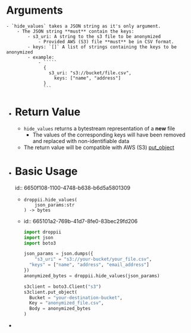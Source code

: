 # Arguments
	- `hide_values` takes a JSON string as it's only argument.
		- The JSON string **must** contain the keys:
			- s3_uri: A string to the s3 file to be anonymized
				- Provided AWS (S3) file **must** be in CSV format.
			- keys: `[]` A list of strings containing the keys to be anonymized
			- example:
				- `````
				  {
				  	s3_uri: "s3://bucket/file.csv",
				      keys: ["name", "address"]
				  }
				  ```
- # Return Value
	- `hide_values` returns a bytestream representation of a **new** file
		- The values of the corresponding keys will have been removed and replaced with non-identifiable data
	- The return value will be compatible with AWS (S3) [put_object](https://boto3.amazonaws.com/v1/documentation/api/latest/reference/services/s3/client/put_object.html)
- # Basic Usage
  id:: 6650f108-1100-4748-b638-b6d5a5801309
	- ```
	  droppii.hide_values(
	      json_params:str
	  ) -> bytes
	  ```
	- id:: 665101a2-769b-41d7-8fe0-83bec29fd206
	  ```python
	  import droppii
	  import json
	  import boto3
	  
	  json_params = json.dumps({
	      "s3_uri" = "s3://your-bucket/your_file.csv",
	  	"keys" = ["name", "address", "email_address"]
	  })
	  anonymized_bytes = droppii.hide_values(json_params)
	  
	  s3client = boto3.Client("s3")
	  s3client.put_object(
	    Bucket = "your-destination-bucket",
	    Key = "anonymized_file.csv",
	    Body = anonymized_bytes
	  )
	  ```
-
